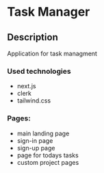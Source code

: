 # Task Manager

## Description
Application for task managment

### Used technologies

- next.js
- clerk
- tailwind.css

### Pages:

- main landing page
- sign-in page
- sign-up page
- page for todays tasks
- custom project pages